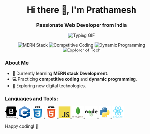 <h1 align="center">Hi there 👋, I'm Prathamesh</h1>
<h3 align="center">Passionate Web Developer from India</h3>

<p align="center">
  <img width="500" src="https://media.giphy.com/media/qgQUggAC3Pfv687qPC/giphy.gif" alt="Typing GIF">
</p>


<p align="center">
  <img src="https://img.shields.io/badge/-MERN%20Stack-61DAFB?style=flat-square&logo=mongodb&logoColor=white&labelColor=61DAFB" alt="MERN Stack">
  <img src="https://img.shields.io/badge/Competitive%20Coding-%E2%9C%A8-orange" alt="Competitive Coding">
  <img src="https://img.shields.io/badge/Dynamic%20Programming-%F0%9F%94%8D-brightgreen" alt="Dynamic Programming">
  <img src="https://img.shields.io/badge/Explorer%20of%20Tech-%F0%9F%9A%80-blue" alt="Explorer of Tech">
</p>


### About Me

- 🔭 Currently learning **MERN stack Development**.
- 💻 Practicing **competitive coding** and **dynamic programming**.
- 🚀 Exploring new digital technologies.


<h3 align="left">Languages and Tools:</h3>
<p align="left"> <a href="https://getbootstrap.com" target="_blank" rel="noreferrer"> <img src="https://raw.githubusercontent.com/devicons/devicon/master/icons/bootstrap/bootstrap-plain-wordmark.svg" alt="bootstrap" width="40" height="40"/> </a> <a href="https://www.w3schools.com/cpp/" target="_blank" rel="noreferrer"> <img src="https://raw.githubusercontent.com/devicons/devicon/master/icons/cplusplus/cplusplus-original.svg" alt="cplusplus" width="40" height="40"/> </a> <a href="https://www.w3schools.com/css/" target="_blank" rel="noreferrer"> <img src="https://raw.githubusercontent.com/devicons/devicon/master/icons/css3/css3-original-wordmark.svg" alt="css3" width="40" height="40"/> </a> <a href="https://www.w3.org/html/" target="_blank" rel="noreferrer"> <img src="https://raw.githubusercontent.com/devicons/devicon/master/icons/html5/html5-original-wordmark.svg" alt="html5" width="40" height="40"/> </a> <a href="https://developer.mozilla.org/en-US/docs/Web/JavaScript" target="_blank" rel="noreferrer"> <img src="https://raw.githubusercontent.com/devicons/devicon/master/icons/javascript/javascript-original.svg" alt="javascript" width="40" height="40"/> </a> <a href="https://www.mongodb.com/" target="_blank" rel="noreferrer"> <img src="https://raw.githubusercontent.com/devicons/devicon/master/icons/mongodb/mongodb-original-wordmark.svg" alt="mongodb" width="40" height="40"/> </a> <a href="https://nodejs.org" target="_blank" rel="noreferrer"> <img src="https://raw.githubusercontent.com/devicons/devicon/master/icons/nodejs/nodejs-original-wordmark.svg" alt="nodejs" width="40" height="40"/> </a> <a href="https://www.python.org" target="_blank" rel="noreferrer"> <img src="https://raw.githubusercontent.com/devicons/devicon/master/icons/python/python-original.svg" alt="python" width="40" height="40"/> </a> <a href="https://reactjs.org/" target="_blank" rel="noreferrer"> <img src="https://raw.githubusercontent.com/devicons/devicon/master/icons/react/react-original-wordmark.svg" alt="react" width="40" height="40"/> </a> </p>


Happy coding! 🌟
